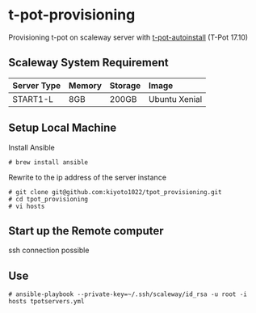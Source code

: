 # t-pot-provisioning

Provisioning t-pot on scaleway server with [t-pot-autoinstall](https://github.com/dtag-dev-sec/t-pot-autoinstall) (T-Pot 17.10)

## Scaleway System Requirement
| Server Type | Memory | Storage | Image
|:-----------|:------------|:------------|:------------|
| START1-L | 8GB | 200GB | Ubuntu Xenial |

## Setup Local Machine
Install Ansible
```
# brew install ansible
```

Rewrite to the ip address of the server instance
```
# git clone git@github.com:kiyoto1022/tpot_provisioning.git
# cd tpot_provisioning
# vi hosts
```

## Start up the Remote computer
ssh connection possible

## Use
```
# ansible-playbook --private-key=~/.ssh/scaleway/id_rsa -u root -i hosts tpotservers.yml
```

